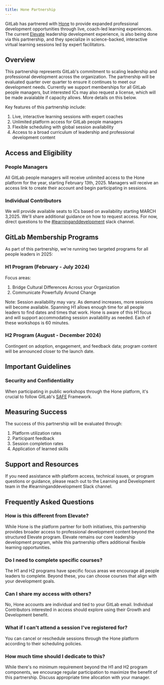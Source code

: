 ```yaml
---
title: Hone Partnership
---
```


GitLab has partnered with [Hone](https://honehq.com/) to provide expanded professional development opportunities through live, coach-led learning experiences. The current [Elevate](/handbook/people-group/learning-and-development/elevate-programs/elevate/) leadership development experience, is also being done via this partnership, and they specialize in science-backed, interactive virtual learning sessions led by expert facilitators.

## Overview

This partnership represents GitLab's commitment to scaling leadership and professional development across the organization. The partnership will be evaluated quarter over quarter to ensure it continues to meet our development needs. Currently we support memberships for all GitLab people managers, but interested ICs may also request a license, which will be made avaialable if capacity allows. More details on this below.

Key features of this partnership include:

1. Live, interactive learning sessions with expert coaches
1. Unlimited platform access for GitLab people managers
1. Flexible scheduling with global session availability
1. Access to a broad curriculum of leadership and professional development content

## Access and Eligibility

### People Managers

All GitLab people managers will receive unlimited access to the Hone platform for the year, starting February 13th, 2025. Managers will receive an access link to create their account and begin participating in sessions.

### Individual Contributors

We will provide available seats to ICs based on availability starting MARCH 3,2025. We'll share additional guidance on how to request access. For now, direct questions to the [#learninganddevelopment](https://gitlab.enterprise.slack.com/archives/CMRAWQ97W) slack channel.

## GitLab Membership Programs

As part of this partnership, we're running two targeted programs for all people leaders in 2025:

### H1 Program (February - July 2024)

Focus areas:

1. Bridge Cultural Differences Across your Organization
1. Communicate Powerfully Around Change

Note: Session availability may vary. As demand increases, more sessions will become available. Spanning H1 allows enough time for all people leaders to find dates and times that work. Hone is aware of this H1 focus and will support accommodating session availability as needed. Each of these workshops is 60 minutes.

### H2 Program (August - December 2024)

Contingent on adoption, engagement, and feedback data; program content will be announced closer to the launch date.

## Important Guidelines

### Security and Confidentiality

When participating in public workshops through the Hone platform, it's crucial to follow GitLab's [SAFE](/handbook/legal/safe-framework/#safe) Framework.

## Measuring Success

The success of this partnership will be evaluated through:

1. Platform utilization rates
1. Participant feedback
1. Session completion rates
1. Application of learned skills

## Support and Resources

If you need assistance with platform access, technical issues, or program questions or guidance, please reach out to the Learning and Development team in the #learninganddevelopment Slack channel.

## Frequently Asked Questions

### How is this different from Elevate?

While Hone is the platform partner for both initiatives, this partnership provides broader access to professional development content beyond the structured Elevate program. Elevate remains our core leadership development program, while this partnership offers additional flexible learning opportunities.

### Do I need to complete specific courses?

The H1 and H2 programs have specific focus areas we encourage all people leaders to complete. Beyond these, you can choose courses that align with your development goals.

### Can I share my access with others?

No, Hone accounts are individual and tied to your GitLab email. Individual Contributors interested in access should explore using their Growth and Development benefit.

### What if I can't attend a session I've registered for?

You can cancel or reschedule sessions through the Hone platform according to their scheduling policies.

### How much time should I dedicate to this?

While there's no minimum requirement beyond the H1 and H2 program components, we encourage regular participation to maximize the benefit of this partnership. Discuss appropriate time allocation with your manager.
